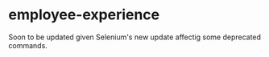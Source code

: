 # employee-experience

Soon to be updated given Selenium's new update affectig some deprecated commands.
